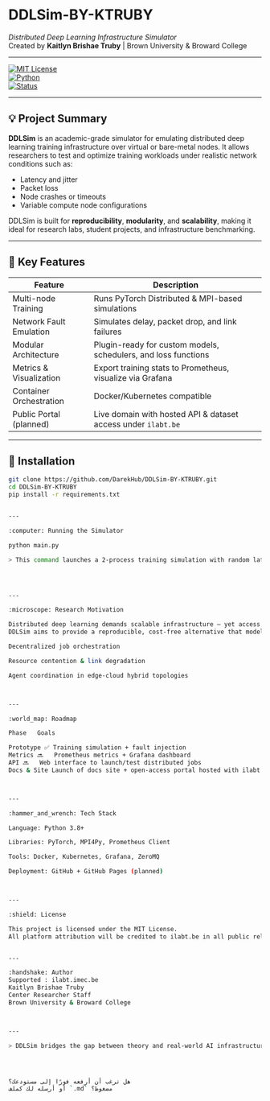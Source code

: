 

# **DDLSim-BY-KTRUBY**  
_Distributed Deep Learning Infrastructure Simulator_  
Created by **Kaitlyn Brishae Truby** | Brown University & Broward College

---

[![MIT License](https://img.shields.io/badge/license-MIT-green.svg)](LICENSE)  
[![Python](https://img.shields.io/badge/python-3.8+-blue.svg)](https://www.python.org/downloads/)  
[![Status](https://img.shields.io/badge/status-In_Development-orange)](#project-status)

---

## **:bulb: Project Summary**

**DDLSim** is an academic-grade simulator for emulating distributed deep learning training infrastructure over virtual or bare-metal nodes. It allows researchers to test and optimize training workloads under realistic network conditions such as:

- Latency and jitter  
- Packet loss  
- Node crashes or timeouts  
- Variable compute node configurations

DDLSim is built for **reproducibility**, **modularity**, and **scalability**, making it ideal for research labs, student projects, and infrastructure benchmarking.

---

## **:rocket: Key Features**

| Feature                        | Description                                                                 |
|-------------------------------|-----------------------------------------------------------------------------|
| Multi-node Training           | Runs PyTorch Distributed & MPI-based simulations                           |
| Network Fault Emulation       | Simulates delay, packet drop, and link failures                            |
| Modular Architecture          | Plugin-ready for custom models, schedulers, and loss functions             |
| Metrics & Visualization       | Export training stats to Prometheus, visualize via Grafana                 |
| Container Orchestration       | Docker/Kubernetes compatible                                                |
| Public Portal (planned)       | Live domain with hosted API & dataset access under `ilabt.be`              |

---

## **:electric_plug: Installation**

```bash
git clone https://github.com/DarekHub/DDLSim-BY-KTRUBY.git
cd DDLSim-BY-KTRUBY
pip install -r requirements.txt


---

:computer: Running the Simulator

python main.py

> This command launches a 2-process training simulation with random latency and packet loss between workers.




---

:microscope: Research Motivation

Distributed deep learning demands scalable infrastructure — yet access to realistic environments is limited.
DDLSim aims to provide a reproducible, cost-free alternative that models:

Decentralized job orchestration

Resource contention & link degradation

Agent coordination in edge-cloud hybrid topologies



---

:world_map: Roadmap

Phase	Goals

Prototype ✅	Training simulation + fault injection
Metrics 🔜	Prometheus metrics + Grafana dashboard
API 🔜	Web interface to launch/test distributed jobs
Docs & Site	Launch of docs site + open-access portal hosted with ilabt branding



---

:hammer_and_wrench: Tech Stack

Language: Python 3.8+

Libraries: PyTorch, MPI4Py, Prometheus Client

Tools: Docker, Kubernetes, Grafana, ZeroMQ

Deployment: GitHub + GitHub Pages (planned)



---

:shield: License

This project is licensed under the MIT License.
All platform attribution will be credited to ilabt.be in all public releases.


---

:handshake: Author
Supported : ilabt.imec.be
Kaitlyn Brishae Truby
Center Researcher Staff
Brown University & Broward College



---

> DDLSim bridges the gap between theory and real-world AI infrastructure challenges, empowering global researchers to simulate, test, and optimize distributed systems at no cost.




هل ترغب أن أرفعه فورًا إلى مستودعك؟  
أو أرسله لك كملف `.md` مضغوط؟

